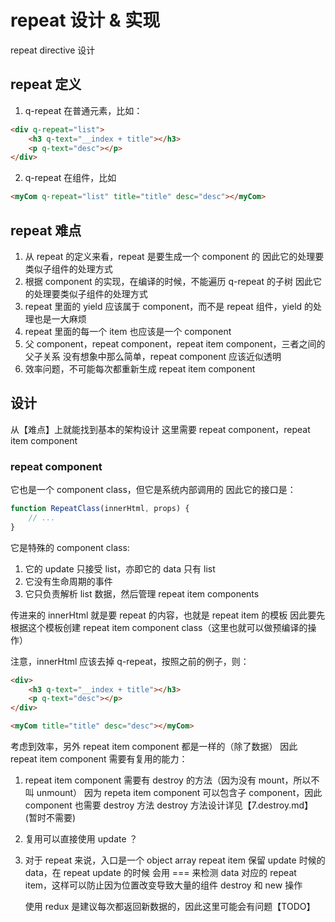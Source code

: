 # repeat 设计 & 实现

repeat directive 设计

## repeat 定义
1. q-repeat 在普通元素，比如：

``` html
<div q-repeat="list">
    <h3 q-text="__index + title"></h3>
    <p q-text="desc"></p>
</div>
```

2. q-repeat 在组件，比如

``` html
<myCom q-repeat="list" title="title" desc="desc"></myCom>
```

## repeat 难点
1. 从 repeat 的定义来看，repeat 是要生成一个 component 的
   因此它的处理要类似子组件的处理方式
2. 根据 component 的实现，在编译的时候，不能遍历 q-repeat 的子树
   因此它的处理要类似子组件的处理方式
3. repeat 里面的 yield 应该属于 component，而不是 repeat 组件，yield 的处理也是一大麻烦
4. repeat 里面的每一个 item 也应该是一个 component
5. 父 component，repeat component，repeat item component，三者之间的父子关系
   没有想象中那么简单，repeat component 应该近似透明
6. 效率问题，不可能每次都重新生成 repeat item component

## 设计

从【难点】上就能找到基本的架构设计
这里需要 repeat component，repeat item component

### repeat component

它也是一个 component class，但它是系统内部调用的
因此它的接口是：
``` javascript
function RepeatClass(innerHtml, props) {
    // ...
}
```

它是特殊的 component class:
1. 它的 update 只接受 list，亦即它的 data 只有 list
2. 它没有生命周期的事件
3. 它只负责解析 list 数据，然后管理 repeat item components

传进来的 innerHtml 就是要 repeat 的内容，也就是 repeat item 的模板
因此要先根据这个模板创建 repeat item component class（这里也就可以做预编译的操作）

注意，innerHtml 应该去掉 q-repeat，按照之前的例子，则：

``` html
<div>
    <h3 q-text="__index + title"></h3>
    <p q-text="desc"></p>
</div>

<myCom title="title" desc="desc"></myCom>
```

考虑到效率，另外 repeat item component 都是一样的（除了数据）
因此 repeat item component 需要有复用的能力：
1. repeat item component 需要有 destroy 的方法（因为没有 mount，所以不叫 unmount）
   因为 repeta item component 可以包含子 component，因此 component 也需要 destroy 方法
   destroy 方法设计详见【7.destroy.md】 (暂时不需要)
2. 复用可以直接使用 update ？

3. 对于 repeat 来说，入口是一个 object array
   repeat item 保留 update 时候的 data，在 repeat update 的时候
   会用 === 来检测 data 对应的 repeat item，这样可以防止因为位置改变导致大量的组件 destroy 和 new 操作

   使用 redux 是建议每次都返回新数据的，因此这里可能会有问题【TODO】